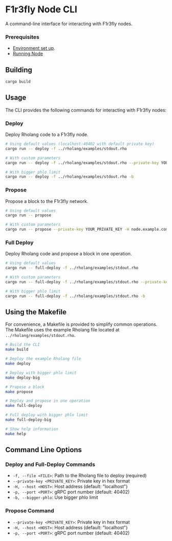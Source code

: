 # F1r3fly Node CLI

A command-line interface for interacting with F1r3fly nodes.

### Prerequisites

- [Environment set up](../README.md#installation).
- [Running Node](../README.md#running)

## Building

```bash
cargo build
```

## Usage

The CLI provides the following commands for interacting with F1r3fly nodes:

### Deploy

Deploy Rholang code to a F1r3fly node.

```bash
# Using default values (localhost:40402 with default private key)
cargo run -- deploy -f ../rholang/examples/stdout.rho

# With custom parameters
cargo run -- deploy -f ../rholang/examples/stdout.rho --private-key YOUR_PRIVATE_KEY -H node.example.com -p 40402

# With bigger phlo limit
cargo run -- deploy -f ../rholang/examples/stdout.rho -b
```

### Propose

Propose a block to the F1r3fly network.

```bash
# Using default values
cargo run -- propose

# With custom parameters
cargo run -- propose --private-key YOUR_PRIVATE_KEY -H node.example.com -p 40402
```

### Full Deploy

Deploy Rholang code and propose a block in one operation.

```bash
# Using default values
cargo run -- full-deploy -f ../rholang/examples/stdout.rho

# With custom parameters
cargo run -- full-deploy -f ../rholang/examples/stdout.rho --private-key YOUR_PRIVATE_KEY -H node.example.com -p 40402

# With bigger phlo limit
cargo run -- full-deploy -f ../rholang/examples/stdout.rho -b
```

## Using the Makefile

For convenience, a Makefile is provided to simplify common operations. The Makefile uses the example Rholang file located at `../rholang/examples/stdout.rho`.

```bash
# Build the CLI
make build

# Deploy the example Rholang file
make deploy

# Deploy with bigger phlo limit
make deploy-big

# Propose a block
make propose

# Deploy and propose in one operation
make full-deploy

# Full deploy with bigger phlo limit
make full-deploy-big

# Show help information
make help
```

## Command Line Options

### Deploy and Full-Deploy Commands

- `-f, --file <FILE>`: Path to the Rholang file to deploy (required)
- `--private-key <PRIVATE_KEY>`: Private key in hex format
- `-H, --host <HOST>`: Host address (default: "localhost")
- `-p, --port <PORT>`: gRPC port number (default: 40402)
- `-b, --bigger-phlo`: Use bigger phlo limit

### Propose Command

- `--private-key <PRIVATE_KEY>`: Private key in hex format
- `-H, --host <HOST>`: Host address (default: "localhost")
- `-p, --port <PORT>`: gRPC port number (default: 40402)